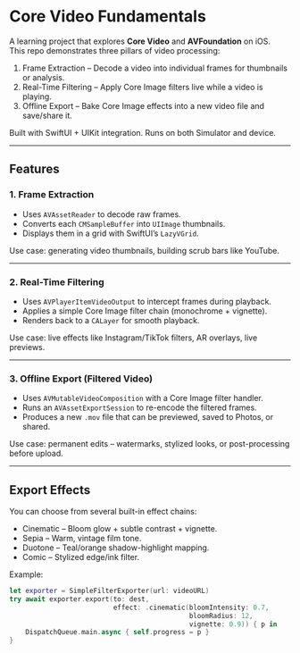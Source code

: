 # Core Video Fundamentals

A learning project that explores **Core Video** and **AVFoundation** on iOS.  
This repo demonstrates three pillars of video processing:

1. Frame Extraction – Decode a video into individual frames for thumbnails or analysis.
2. Real-Time Filtering – Apply Core Image filters live while a video is playing.
3. Offline Export – Bake Core Image effects into a new video file and save/share it.

Built with SwiftUI + UIKit integration. Runs on both Simulator and device.

---

## Features

### 1. Frame Extraction
- Uses `AVAssetReader` to decode raw frames.
- Converts each `CMSampleBuffer` into `UIImage` thumbnails.
- Displays them in a grid with SwiftUI’s `LazyVGrid`.

Use case: generating video thumbnails, building scrub bars like YouTube.

---

### 2. Real-Time Filtering
- Uses `AVPlayerItemVideoOutput` to intercept frames during playback.
- Applies a simple Core Image filter chain (monochrome + vignette).
- Renders back to a `CALayer` for smooth playback.

Use case: live effects like Instagram/TikTok filters, AR overlays, live previews.

---

### 3. Offline Export (Filtered Video)
- Uses `AVMutableVideoComposition` with a Core Image filter handler.
- Runs an `AVAssetExportSession` to re-encode the filtered frames.
- Produces a new `.mov` file that can be previewed, saved to Photos, or shared.

Use case: permanent edits – watermarks, stylized looks, or post-processing before upload.

---

## Export Effects

You can choose from several built-in effect chains:

- Cinematic – Bloom glow + subtle contrast + vignette.
- Sepia – Warm, vintage film tone.
- Duotone – Teal/orange shadow-highlight mapping.
- Comic – Stylized edge/ink filter.

Example:

```swift
let exporter = SimpleFilterExporter(url: videoURL)
try await exporter.export(to: dest,
                          effect: .cinematic(bloomIntensity: 0.7,
                                             bloomRadius: 12,
                                             vignette: 0.9)) { p in
    DispatchQueue.main.async { self.progress = p }
}

